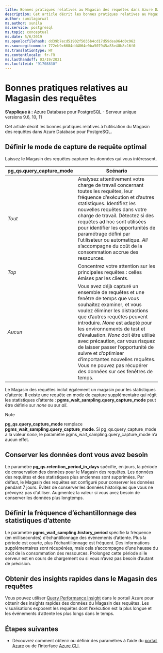 ```yaml
---
title: Bonnes pratiques relatives au Magasin des requêtes dans Azure Database pour PostgreSQL - Serveur unique
description: Cet article décrit les bonnes pratiques relatives au Magasin des requêtes dans Azure Database pour PostgreSQL - Serveur unique.
author: sunilagarwal
ms.author: sunila
ms.service: postgresql
ms.topic: conceptual
ms.date: 5/6/2019
ms.openlocfilehash: dd39b7ecd51902f5035b4cd17d59dea964d0c962
ms.sourcegitcommit: 772eb9c6684dd4864e0ba507945a83e48b8c16f0
ms.translationtype: HT
ms.contentlocale: fr-FR
ms.lasthandoff: 03/19/2021
ms.locfileid: "91708830"
---
```

# <a name="best-practices-for-query-store"></a>Bonnes pratiques relatives au Magasin des requêtes

**S’applique à :** Azure Database pour PostgreSQL - Serveur unique versions 9.6, 10, 11

Cet article décrit les bonnes pratiques relatives à l’utilisation du Magasin des requêtes dans Azure Database pour PostgreSQL.

## <a name="set-the-optimal-query-capture-mode"></a>Définir le mode de capture de requête optimal
Laissez le Magasin des requêtes capturer les données qui vous intéressent. 

|**pg_qs.query_capture_mode** | **Scénario**|
|---|---|
|_Tout_  |Analysez attentivement votre charge de travail concernant toutes les requêtes, leur fréquence d’exécution et d’autres statistiques. Identifiez les nouvelles requêtes dans votre charge de travail. Détectez si des requêtes ad hoc sont utilisées pour identifier les opportunités de paramétrage défini par l’utilisateur ou automatique. _All_ s’accompagne du coût de la consommation accrue des ressources. |
|_Top_  |Concentrez votre attention sur les principales requêtes : celles émises par les clients.
|_Aucun_ |Vous avez déjà capturé un ensemble de requêtes et une fenêtre de temps que vous souhaitez examiner, et vous voulez éliminer les distractions que d’autres requêtes peuvent introduire. _None_ est adapté pour les environnements de test et d’évaluation. _None_ doit être utilisé avec précaution, car vous risquez de laisser passer l’opportunité de suivre et d’optimiser d’importantes nouvelles requêtes. Vous ne pouvez pas récupérer des données sur ces fenêtres de temps. |

Le Magasin des requêtes inclut également un magasin pour les statistiques d’attente. Il existe une requête en mode de capture supplémentaire qui régit les statistiques d’attente : **pgms_wait_sampling.query_capture_mode** peut être définie sur _none_ ou sur _all_. 

> [!NOTE] 
> **pg_qs.query_capture_mode** remplace **pgms_wait_sampling.query_capture_mode**. Si pg_qs.query_capture_mode a la valeur _none_, le paramètre pgms_wait_sampling.query_capture_mode n’a aucun effet. 


## <a name="keep-the-data-you-need"></a>Conserver les données dont vous avez besoin
Le paramètre **pg_qs.retention_period_in_days** spécifie, en jours, la période de conservation des données pour le Magasin des requêtes. Les données des requêtes et des statistiques plus anciennes sont supprimées. Par défaut, le Magasin des requêtes est configuré pour conserver les données pendant 7 jours. Évitez de conserver les données historiques que vous ne prévoyez pas d’utiliser. Augmentez la valeur si vous avez besoin de conserver les données plus longtemps.


## <a name="set-the-frequency-of-wait-stats-sampling"></a>Définir la fréquence d’échantillonnage des statistiques d’attente 
Le paramètre **pgms_wait_sampling.history_period** spécifie la fréquence (en millisecondes) d’échantillonnage des événements d’attente. Plus la période est courte, plus l’échantillonnage est fréquent. Des informations supplémentaires sont récupérées, mais cela s’accompagne d’une hausse du coût de la consommation des ressources. Prolongez cette période si le serveur est en cours de chargement ou si vous n’avez pas besoin d’autant de précision.


## <a name="get-quick-insights-into-query-store"></a>Obtenir des insights rapides dans le Magasin des requêtes
Vous pouvez utiliser [Query Performance Insight](concepts-query-performance-insight.md) dans le portail Azure pour obtenir des insights rapides des données du Magasin des requêtes. Les visualisations exposent les requêtes dont l’exécution est la plus longue et les événements d’attente les plus longs dans le temps.

## <a name="next-steps"></a>Étapes suivantes
- Découvrez comment obtenir ou définir des paramètres à l’aide du [portail Azure](howto-configure-server-parameters-using-portal.md) ou de l’interface [Azure CLI](howto-configure-server-parameters-using-cli.md).